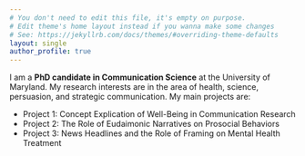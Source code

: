 ```yaml
---
# You don't need to edit this file, it's empty on purpose.
# Edit theme's home layout instead if you wanna make some changes
# See: https://jekyllrb.com/docs/themes/#overriding-theme-defaults
layout: single
author_profile: true
---
```


I am a **PhD candidate in Communication Science** at the University of Maryland. My research interests are in the area of health, science, persuasion, and strategic communication. My main projects are:
- Project 1: Concept Explication of Well-Being in Communication Research
- Project 2: The Role of Eudaimonic Narratives on Prosocial Behaviors
- Project 3: News Headlines and the Role of Framing on Mental Health Treatment
